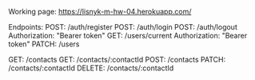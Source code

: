 Working page:
https://lisnyk-m-hw-04.herokuapp.com/

Endpoints:
POST: /auth/register
POST: /auth/login
POST: /auth/logout
    Authorization: "Bearer token"
GET: /users/current
    Authorization: "Bearer token"
PATCH: /users

GET: /contacts
GET: /contacts/:contactId
POST: /contacts
PATCH: /contacts/:contactId 
DELETE: /contacts/:contactId